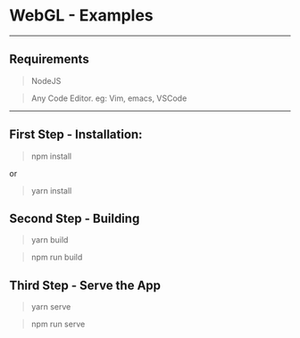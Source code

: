 # WebGL - Examples

---

## Requirements

> NodeJS

> Any Code Editor. eg: Vim, emacs, VSCode

---
## First Step - Installation:

> npm install 

or 

> yarn install

## Second Step - Building

> yarn build

> npm run build

## Third Step - Serve the App

> yarn serve

> npm run serve
